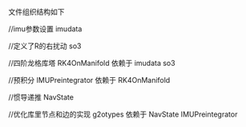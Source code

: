 文件组织结构如下

//imu参数设置
imudata

//定义了R的右扰动
so3

//四阶龙格库塔
RK4OnManifold 依赖于 imudata so3

//预积分
IMUPreintegrator 依赖于 RK4OnManifold 

//惯导递推
NavState

//优化库里节点和边的实现
g2otypes 依赖于 NavState IMUPreintegrator
